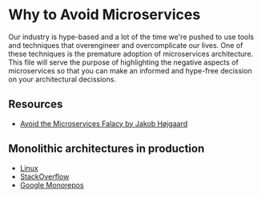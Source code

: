 # Why to Avoid Microservices

Our industry is hype-based and a lot of the time we're pushed to use tools and techniques that overengineer and overcomplicate our lives. One of these techniques is the premature adoption of microservices architecture. This file will serve the purpose of highlighting the negative aspects of microservices so that you can make an informed and hype-free decission on your architectural decissions.

## Resources

- [Avoid the Microservices Falacy by Jakob Højgaard](https://www.youtube.com/watch?v=vtGP3YVFO70)

## Monolithic architectures in production

- [Linux](https://en.wikipedia.org/wiki/Linux)
- [StackOverflow](https://stackoverflow.com/)
- [Google Monorepos](https://cacm.acm.org/magazines/2016/7/204032-why-google-stores-billions-of-lines-of-code-in-a-single-repository/fulltext)
